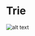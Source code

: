 # Trie

![alt text](https://d2vlcm61l7u1fs.cloudfront.net/media%2Ff0a%2Ff0a6eb96-5da6-4792-a54e-55f06fcc3287%2FphpOu38jo.png)
